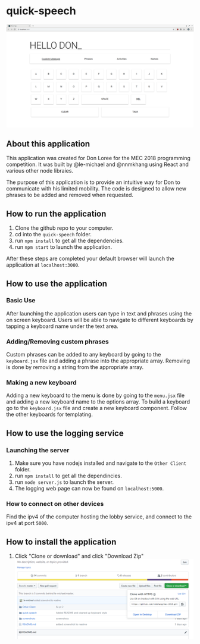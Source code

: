 # quick-speech
![demo](https://raw.githubusercontent.com/le-michael/mec-2018/master/screenshots/hellodon.png?token=AMcEjC7uuPuQQMqOiF3rNGQNS5bIeo1dks5b1OocwA%3D%3D)


## About this application

This application was created for Don Loree for the MEC 2018 programming competition. It was built by @le-michael and @nnmkhang using React and various other node libraies. 

The purpose of this application is to provide an intuitive way for Don to communicate with his limited mobility. The code is designed to allow new phrases to be added and removed when requested.

## How to run the application

1. Clone the github repo to your computer.
2. cd into the ```quick-speech``` folder.
3. run ```npm install``` to get all the dependencies.
4. run ```npm start``` to launch the application.

After these steps are completed your default browser will launch the application at ```localhost:3000```.

## How to use the application

### Basic Use
After launching the application users can type in text and phrases using the on screen keyboard. Users will be able to navigate to different keyboards by tapping a keyboard name under the text area. 

### Adding/Removing custom phrases
Custom phrases can be added to any keyboard by going to the ```keyboard.jsx``` file and adding a phrase into the appropriate array. Removing is done by removing a string from the appropriate array.

### Making a new keyboard
Adding a new keyboard to the menu is done by going to the ```menu.jsx``` file and adding a new keyboard name to the options array.
To build a keyboard go to the ```keyboard.jsx``` file and create a new keyboard component. Follow the other keyboards for templating.

## How to use the logging service

### Launching the server
1. Make sure you have nodejs installed and navigate to the ```Other Client``` folder. 
2. run ```npm install``` to get all the dependincies.
3. run ```node server.js``` to launch the server.
4. The logging web page can now be found on ```localhost:5000```.

### How to connect on other devices

Find the ipv4 of the computer hosting the lobby service, and connect to the ipv4 at port ```5000```.


## How to install the application
1. Click "Clone or download" and click "Download Zip"
![demo](https://raw.githubusercontent.com/le-michael/mec-2018/master/screenshots/download_as_zip.png?token=AMcEjC7uuPuQQMqOiF3rNGQNS5bIeo1dks5b1OocwA%3D%3D)